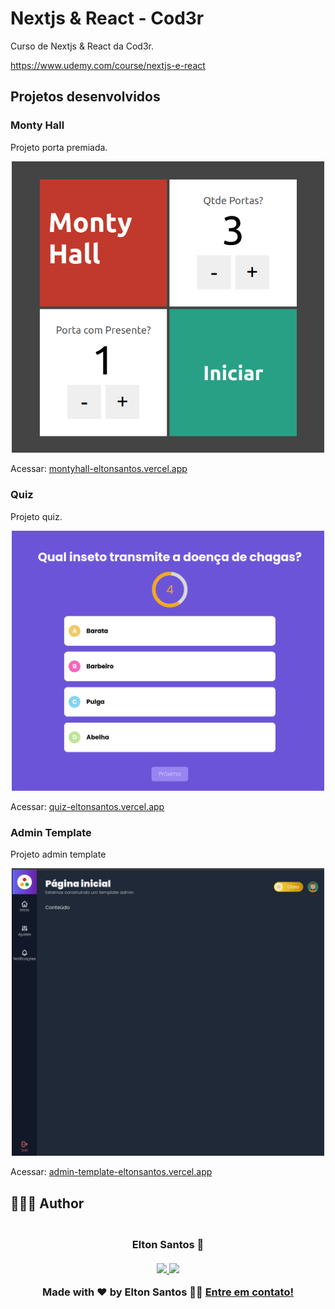 # Nextjs & React - Cod3r

Curso de Nextjs & React da Cod3r. 

https://www.udemy.com/course/nextjs-e-react

## Projetos desenvolvidos

### Monty Hall

Projeto porta premiada.

<p align="center">
  <img alt="Monty Hall" src=".github/montyhall.png" width="500px">
</p>

Acessar:
[montyhall-eltonsantos.vercel.app](montyhall-eltonsantos.vercel.app)

### Quiz

Projeto quiz.

<p align="center">
  <img alt="Quiz" src=".github/quiz.png" width="500px">
</p>

Acessar:
[quiz-eltonsantos.vercel.app](quiz-eltonsantos.vercel.app)

### Admin Template

Projeto admin template

<p align="center">
  <img alt="Quiz" src=".github/admintemplate.png" width="500px">
</p>

Acessar:
[admin-template-eltonsantos.vercel.app](admin-template-eltonsantos.vercel.app)



## 👨🏻‍💻 Author

<h3 align="center">
  <img style="border-radius: 50%" src="https://avatars3.githubusercontent.com/u/1292594?s=460&u=0b1bfb0fc81256c59dc33f31ce344231bd5a5286&v=4" width="100px;" alt=""/>
  <br/>
  <strong>Elton Santos</strong> 🚀
  <br/>
  <br/>

 <a href="https://www.linkedin.com/in/eltonmelosantos" alt="LinkedIn" target="blank">
    <img src="https://img.shields.io/badge/-LinkedIn-blue?style=flat-square&logo=Linkedin&logoColor=white" />
  </a>

  <a href="mailto:elton.melo.santos@gmail.com?subject=Olá%20Elton" alt="Email" target="blank">
    <img src="https://img.shields.io/badge/-Gmail-c14438?style=flat-square&logo=Gmail&logoColor=white&link=mailto:elton.melo.santos@gmail.com" />
  </a>

<br/>

Made with ❤️ by Elton Santos 👋🏽 [Entre em contato!](https://www.linkedin.com/in/eltonmelosantos/)

</h3>